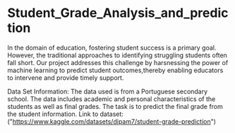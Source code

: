 # Student_Grade_Analysis_and_prediction
In the domain of education, fostering student success is a primary goal.
However, the traditional approaches to identifying struggling students often fall short.
Our project addresses this challenge by harsnessing the power of machine learning to predict
student outcomes,thereby enabling educators to intervene and provide timely support.

Data Set Information: The data used is from a Portuguese secondary school. The data includes academic and personal characteristics of the
students as well as final grades. The task is to predict the final grade from the student information.
Link to dataset:("https://www.kaggle.com/datasets/dipam7/student-grade-prediction")
